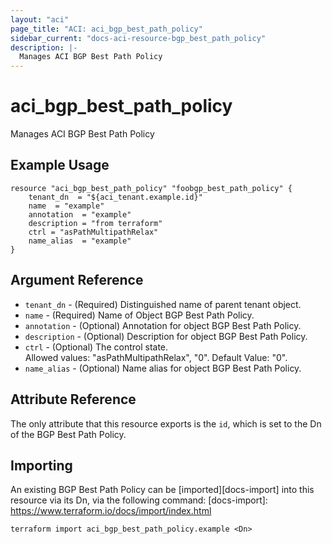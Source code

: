 ```yaml
---
layout: "aci"
page_title: "ACI: aci_bgp_best_path_policy"
sidebar_current: "docs-aci-resource-bgp_best_path_policy"
description: |-
  Manages ACI BGP Best Path Policy
---
```


# aci_bgp_best_path_policy

Manages ACI BGP Best Path Policy

## Example Usage

```hcl
resource "aci_bgp_best_path_policy" "foobgp_best_path_policy" {
    tenant_dn  = "${aci_tenant.example.id}"
    name  = "example"
    annotation  = "example"
    description = "from terraform"
    ctrl = "asPathMultipathRelax"
    name_alias  = "example"
}
```

## Argument Reference

- `tenant_dn` - (Required) Distinguished name of parent tenant object.
- `name` - (Required) Name of Object BGP Best Path Policy.
- `annotation` - (Optional) Annotation for object BGP Best Path Policy.
- `description` - (Optional) Description for object BGP Best Path Policy.
- `ctrl` - (Optional) The control state.  
  Allowed values: "asPathMultipathRelax", "0". Default Value: "0".
- `name_alias` - (Optional) Name alias for object BGP Best Path Policy.

## Attribute Reference

The only attribute that this resource exports is the `id`, which is set to the
Dn of the BGP Best Path Policy.

## Importing

An existing BGP Best Path Policy can be [imported][docs-import] into this resource via its Dn, via the following command:
[docs-import]: https://www.terraform.io/docs/import/index.html

```
terraform import aci_bgp_best_path_policy.example <Dn>
```
